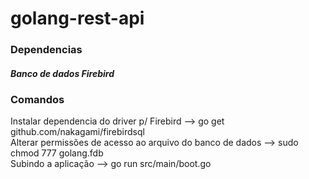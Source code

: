 # golang-rest-api
### Dependencias
##### Banco de dados Firebird
### Comandos
Instalar dependencia do driver p/ Firebird --> go get github.com/nakagami/firebirdsql
<br>Alterar permissões de acesso ao arquivo do banco de dados --> sudo chmod 777 golang.fdb
<br>Subindo a aplicação --> go run src/main/boot.go
